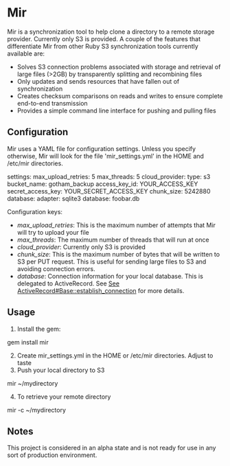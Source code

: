 # Mir

Mir is a synchronization tool to help clone a directory to a remote storage
provider. Currently only S3 is provided. A couple of the features that differentiate
Mir from other Ruby S3 synchronization tools currently available are:

* Solves S3 connection problems associated with storage and retrieval of large files (>2GB) by transparently splitting and recombining files
* Only updates and sends resources that have fallen out of synchronization
* Creates checksum comparisons on reads and writes to ensure complete end-to-end transmission
* Provides a simple command line interface for pushing and pulling files

## Configuration 

Mir uses a YAML file for configuration settings. Unless you specify otherwise, Mir will look for the file  'mir_settings.yml' in the HOME and /etc/mir directories.

  settings:
    max_upload_retries: 5
    max_threads: 5
    cloud_provider:
      type: s3
      bucket_name: gotham_backup
      access_key_id: YOUR_ACCESS_KEY
      secret_access_key: YOUR_SECRET_ACCESS_KEY
      chunk_size: 5242880
    database:
      adapter: sqlite3
      database: foobar.db

Configuration keys:

* *max_upload_retries*: This is the maximum number of attempts that Mir will try to upload your file
* *max_threads*: The maximum number of threads that will run at once
* *cloud_provider*: Currently only S3 is provided
* *chunk_size*: This is the maximum number of bytes that will be written to S3 per PUT request. This is useful for sending large files to S3 and avoiding connection errors.
* *database*: Connection information for your local database. This is delegated to ActiveRecord. See [See ActiveRecord#Base::establish_connection](http://api.rubyonrails.org/classes/ActiveRecord/Base.html#method-c-establish_connection) for more details.

## Usage

1. Install the gem:
  
  gem install mir
  
2. Create mir_settings.yml in the HOME or /etc/mir directories. Adjust to taste
3. Push your local directory to S3
  
  mir ~/mydirectory
  
4. To retrieve your remote directory
  
  mir -c ~/mydirectory

## Notes

This project is considered in an alpha state and is not ready for use in any sort of production environment.